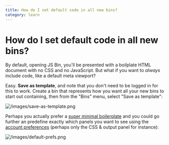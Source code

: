 ```yaml
---
title: How do I set default code in all new bins?
category: learn
---
```

# How do I set default code in all new bins?

By default, opening JS Bin, you'll be presented with a boilplate HTML document with no CSS and no JavaScript. But what if you want to *always* include code, like a default meta viewport?

Easy. **Save as template**, and note that you don't need to be logged in for this to work. Create a bin that represents how you want all your new bins to start out containing, then from the "Bins" menu, select "Save as template":

![/images/save-as-template.png](/images/save-as-template.png)

Perhaps you actually prefer a [super minimal boilerplate](http://jsbin.com/zunod/1/edit) and you could go further an predefine exactly which panels you want to see using the [account preferences](http://jsbin.com/account/preferences) (perhaps only the CSS & output panel for instance):

![/images/default-prefs.png](/images/default-prefs.png)
